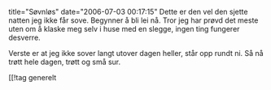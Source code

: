 title="Søvnløs"
date="2006-07-03 00:17:15"
Dette er den vel den sjette natten jeg ikke får sove. Begynner å bli lei nå. Tror jeg har prøvd det meste uten om å klaske meg selv i huse med en slegge, ingen ting fungerer desverre.

Verste er at jeg ikke sover langt utover dagen heller, står opp rundt ni. Så nå trøtt hele dagen, trøtt og små sur.

[[!tag  generelt
